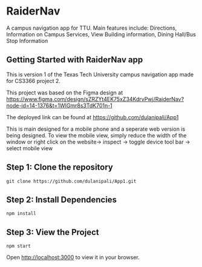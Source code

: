 # RaiderNav
A campus navigation app for TTU. Main features include: Directions, Information on Campus Services, View Building information, Dining Hall/Bus Stop Information
 

## Getting Started with RaiderNav app

This is version 1 of the Texas Tech University campus navigation app made for CS3366 project 2.

This project was based on the Figma design at https://www.figma.com/design/sZRZYt4EK75xZ34KdrvPwj/RaiderNav?node-id=14-1376&t=1WIGmr8s3TdK701n-1

The deployed link can be found at https://github.com/dulanipali/App1

This is main designed for a mobile phone and a seperate web version is being designed. To view the mobile view, simply reduce the width of the window or right click on the website-> inspect -> toggle device tool bar -> select mobile view

## Step 1: Clone the repository

```
git clone https://github.com/dulanipali/App1.git
```

## Step 2: Install Dependencies

```
npm install
```

## Step 3: View the Project

```
npm start
```

Open [http://localhost:3000](http://localhost:3000) to view it in your browser.

